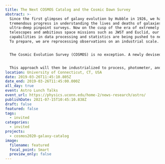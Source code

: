 ```yaml
---
title: The Next COSMOS Catalog and the Cosmic Dawn Survey
abstract: >-
  Since the first glimpses of galaxy evolution by Hubble in 1926, we have made
  tremendous progress in understanding the lives and deaths of galaxies through
  ultra-deep pinpoint surveys. Now on the cusp of the era of extremely large
  telescopes and ambitious space missions such as JWST and Euclid, our
  capabilities in data processing and statistics are being pushed to new limits.
  To prepare, we are reprocessing observations on an industrial scale.


  The Cosmic Evolution Survey (COSMOS) is no exception. A newly devised method of photometry called “The Tractor” has been shown to both improve photometric redshift estimates by resolving blended infrared sources, and provide statistically sound detections of even fainter galaxies. The next release of COSMOS will combine reprocessed ultra-deep optical and infrared observations with this new photometric method to provide the state-of-the-art galaxy catalog for the immediate future.


  This approach will then be industrialized to process, photometer, and characterize sources within the unprecedented 30sq degree Cosmic Dawn Survey to provide mass-complete studies of galaxy stellar mass and star-formation rates out to z=9. Observations will focus on the forthcoming NEP and CDFS fields which will see deep imaging with Euclid in intermediate bands. Proposed follow-up with the multiplexed Prime Focus Spectrograph will enable definitive studies of the co-evolution of baryonic and dark matter, as well as of the epoch of re-ionization and the first assembly of galaxies.
location: University of Connecticut, CT, USA
date: 2019-03-26T11:45:10.805Z
date_end: 2019-03-26T11:45:00.000Z
all_day: true
event: Astro Lunch Talks
event_url: https://physics.uconn.edu/home-2/news-research/astro/
publishDate: 2021-07-15T10:45:10.838Z
draft: false
featured: false
tags:
  - invited
categories:
  - invited
projects:
  - cosmos2020-galaxy-catalog
image:
  filename: featured
  focal_point: Smart
  preview_only: false
---
```

